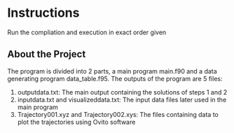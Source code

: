 # Instructions
Run the compliation and execution in exact order given 

## About the Project
The program is divided into 2 parts, a main program
main.f90 and a data generating program data_table.f95. The outputs of the program
are 5 files:
1. outputdata.txt: The main output containing the solutions of steps 1 and 2
2. inputdata.txt and visualizeddata.txt: The input data files later used in the
main program
3. Trajectory001.xyz and Trajectory002.xys: The files containing data to plot
the trajectories using Ovito software
